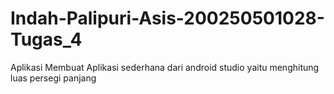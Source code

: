 # Indah-Palipuri-Asis-200250501028-Tugas_4
Aplikasi Membuat Aplikasi sederhana dari android studio yaitu menghitung luas persegi panjang
